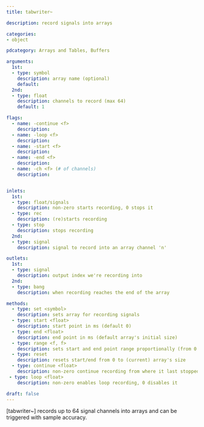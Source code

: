 ```yaml
---
title: tabwriter~

description: record signals into arrays

categories:
- object

pdcategory: Arrays and Tables, Buffers

arguments:
  1st:
  - type: symbol
    description: array name (optional)
    default:
  2nd:
  - type: float
    description: channels to record (max 64)
    default: 1

flags:
  - name: -continue <f>
    description:
  - name: -loop <f>
    description:
  - name: -start <f>
    description:
  - name: -end <f>
    description:
  - name: -ch <f> (# of channels)
    description:


inlets:
  1st:
  - type: float/signals
    description: non-zero starts recording, 0 stops it
  - type: rec
    description: (re)starts recording
  - type: stop
    description: stops recording
  2nd:
  - type: signal
    description: signal to record into an array channel 'n'

outlets:
  1st:
  - type: signal
    description: output index we're recording into
  2nd:
  - type: bang
    description: when recording reaches the end of the array

methods:
  - type: set <symbol>
    description: sets array for recording signals
  - type: start <float>
    description: start point in ms (default 0)
  - type: end <float>
    description: end point in ms (default array's initial size)
  - type: range <f, f>
    description: sets start and end point range proportionally (from 0 to 1)
  - type: reset
    description: resets start/end from 0 to (current) array's size
  - type: continue <float>
    description: non-zero continue recording from where it last stopped
 - type: loop <float>
    description: non-zero enables loop recording, 0 disables it

draft: false
---
```


[tabwriter~] records up to 64 signal channels into arrays and can be triggered with sample accuracy.